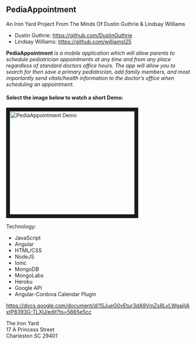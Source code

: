 ## PediaAppointment

An Iron Yard Project From The Minds Of Dustin Guthrie & Lindsay Williams
- Dustin Guthrie:  https://github.com/DustinGuthrie
- Lindsay Williams:  https://github.com/williamsl25

**PediaAppointment** _is a mobile application which will allow parents to schedule pediatrician appointments at any time and from any place regardless of standard doctors office hours.  The app will allow you to search for then save a primary pediatrician, add family members, and most importantly send vitals/health information to the doctor’s office when scheduling an appointment._

#### Select the image below to watch a short Demo:
<a href="http://www.youtube.com/watch?feature=player_embedded&v=hRetjITz1sc" target="_blank"><img src="http://img.youtube.com/vi/hRetjITz1sc/1.jpg" alt="PediaAppointment Demo" width="340" height="280" border="10"/></a>

Technology:
- JavaScript
- Angular
- HTML/CSS
- NodeJS
-  Ionic
-  MongoDB
-  MongoLabs
-  Heroku
-  Google API
- Angular-Cordova Calendar Plugin

https://docs.google.com/document/d/1SJueG0vEtur3dA9VmZs8LvLWgajIjAxtP8393G-TLXU/edit?ts=5665e5cc

The Iron Yard<br>
17 A Princess Street<br>
Charleston SC 29401
